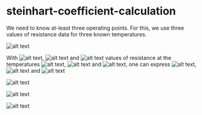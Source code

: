 # steinhart-coefficient-calculation
We need to know at-least three operating points. For this, we use three values of resistance data for three known temperatures. 

![alt text](https://wikimedia.org/api/rest_v1/media/math/render/svg/463f28e39fdc7f72d3acc9c8dd757d974c93ea4a)

With ![alt text](https://wikimedia.org/api/rest_v1/media/math/render/svg/c1d63c96f59d98589d923c4f0b04222feaa7283e), ![alt text](https://wikimedia.org/api/rest_v1/media/math/render/svg/35f571121c264178676d1df8ab899f238a39bc2c) and ![alt text](https://wikimedia.org/api/rest_v1/media/math/render/svg/a3b0bb30b2846df2cd6cbedc7a796388e339d0fc) values of resistance at the temperatures ![alt text](https://wikimedia.org/api/rest_v1/media/math/render/svg/2f304724948a3ef606c4a92459e22b87a954d993), ![alt text](https://wikimedia.org/api/rest_v1/media/math/render/svg/d1ba5f12fbb0ff766aec6e22148b429373608555) and ![alt text](https://wikimedia.org/api/rest_v1/media/math/render/svg/ac0936b6ba76bf0d900bb7315c99f64c5376f5ed), one can express ![alt text](https://wikimedia.org/api/rest_v1/media/math/render/svg/7daff47fa58cdfd29dc333def748ff5fa4c923e3), ![alt text](https://wikimedia.org/api/rest_v1/media/math/render/svg/47136aad860d145f75f3eed3022df827cee94d7a) and ![alt text](https://wikimedia.org/api/rest_v1/media/math/render/svg/4fc55753007cd3c18576f7933f6f089196732029)

![alt text](https://wikimedia.org/api/rest_v1/media/math/render/svg/31ad401c0501eaae9c32e6f0b92b4cae3d57bed9)



![alt text](https://i.imgur.com/FwwOi1a.gif)

![alt text](https://i.imgur.com/iZWNjLl.png)
